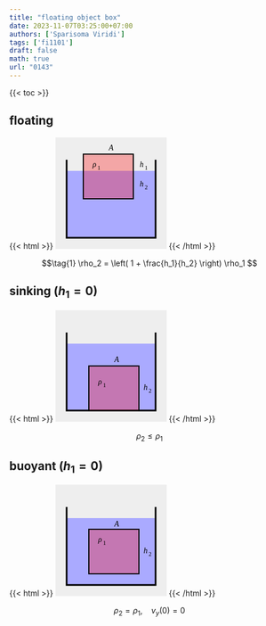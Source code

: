 ```yaml
---
title: "floating object box"
date: 2023-11-07T03:25:00+07:00
authors: ['Sparisoma Viridi']
tags: ['fi1101']
draft: false
math: true
url: "0143"
---
```

{{< toc >}}


## floating
{{< html >}}
<svg
  version="1.1" xmlns="http://www.w3.org/2000/svg"
  width="200" height="200"
  style="background: #eee;">
    <path d="M 20 60 L 20 180 L 180 180 L 180 60"
      stroke="black" stroke-width="0" fill="#aaf" />
    <path d="M 20 40 L 20 180 L 180 180 L 180 40"
      stroke="black" stroke-width="3" fill="none" />
    <rect x="50" y="30" width="90" height="80"
      stroke="black" stroke-width="2" fill="rgba(255, 0, 0, 0.3)" />
    <text x="100" y="20" text-anchor="middle" 
      alignment-baseline="middle" style="font-style: italic; font-family:Times;">A</text>
    <text x="70" y="50" text-anchor="middle" 
      alignment-baseline="middle" style="font-style: italic; font-family:Times;">&rho;</text>
    <text x="78" y="56" text-anchor="middle" 
      alignment-baseline="middle" style="font-size:75%; font-family:Times;">1</text>
    <text x="40" y="155" text-anchor="middle" 
      alignment-baseline="middle" style="font-style: italic; font-family:Times;"">&rho;</text>
    <text x="48" y="161" text-anchor="middle" 
      alignment-baseline="middle" style="font-size:75%; font-family:Times;"">2</text>
    <text x="155" y="50" text-anchor="middle" 
      alignment-baseline="middle" style="font-style: italic; font-family:Times;">h</text>
    <text x="163" y="56" text-anchor="middle" 
      alignment-baseline="middle" style="font-family:Times; font-size:75%">1</text>
    <text x="155" y="85" text-anchor="middle" 
      alignment-baseline="middle" style="font-style: italic; font-family:Times;">h</text>
    <text x="163" y="91" text-anchor="middle" 
      alignment-baseline="middle" style="font-family:Times; font-size:75%">2</text>
</svg>
{{< /html >}}

$$\tag{1}
\rho_2 = \left( 1 + \frac{h_1}{h_2} \right) \rho_1
$$


## sinking  $(h_1 = 0)$
{{< html >}}
<svg
  version="1.1" xmlns="http://www.w3.org/2000/svg"
  width="200" height="200"
  style="background: #eee;">
    <path d="M 20 60 L 20 180 L 180 180 L 180 60"
      stroke="black" stroke-width="0" fill="#aaf" />
    <path d="M 20 40 L 20 180 L 180 180 L 180 40"
      stroke="black" stroke-width="3" fill="none" />
    <rect x="60" y="100" width="90" height="80"
      stroke="black" stroke-width="2" fill="rgba(255, 0, 0, 0.3)" />
    <text x="110" y="90" text-anchor="middle" 
      alignment-baseline="middle" style="font-style: italic; font-family:Times;">A</text>
    <text x="80" y="130" text-anchor="middle" 
      alignment-baseline="middle" style="font-style: italic; font-family:Times;">&rho;</text>
    <text x="88" y="136" text-anchor="middle" 
      alignment-baseline="middle" style="font-size:75%; font-family:Times;">1</text>
    <text x="35" y="155" text-anchor="middle" 
      alignment-baseline="middle" style="font-style: italic; font-family:Times;"">&rho;</text>
    <text x="43" y="161" text-anchor="middle" 
      alignment-baseline="middle" style="font-size:75%; font-family:Times;"">2</text>
    <text x="162" y="140" text-anchor="middle" 
      alignment-baseline="middle" style="font-style: italic; font-family:Times;">h</text>
    <text x="170" y="146" text-anchor="middle" 
      alignment-baseline="middle" style="font-family:Times; font-size:75%">2</text>
</svg>
{{< /html >}}

$$\tag{2}
\rho_2 \le \rho_1
$$


## buoyant  $(h_1 = 0)$
{{< html >}}
<svg
  version="1.1" xmlns="http://www.w3.org/2000/svg"
  width="200" height="200"
  style="background: #eee;">
    <path d="M 20 60 L 20 180 L 180 180 L 180 60"
      stroke="black" stroke-width="0" fill="#aaf" />
    <path d="M 20 40 L 20 180 L 180 180 L 180 40"
      stroke="black" stroke-width="3" fill="none" />
    <rect x="60" y="80" width="90" height="80"
      stroke="black" stroke-width="2" fill="rgba(255, 0, 0, 0.3)" />
    <text x="110" y="72" text-anchor="middle" 
      alignment-baseline="middle" style="font-style: italic; font-family:Times;">A</text>
    <text x="80" y="100" text-anchor="middle" 
      alignment-baseline="middle" style="font-style: italic; font-family:Times;">&rho;</text>
    <text x="88" y="106" text-anchor="middle" 
      alignment-baseline="middle" style="font-size:75%; font-family:Times;">1</text>
    <text x="35" y="155" text-anchor="middle" 
      alignment-baseline="middle" style="font-style: italic; font-family:Times;"">&rho;</text>
    <text x="43" y="161" text-anchor="middle" 
      alignment-baseline="middle" style="font-size:75%; font-family:Times;"">2</text>
    <text x="162" y="120" text-anchor="middle" 
      alignment-baseline="middle" style="font-style: italic; font-family:Times;">h</text>
    <text x="170" y="126" text-anchor="middle" 
      alignment-baseline="middle" style="font-family:Times; font-size:75%">2</text>
</svg>
{{< /html >}}

$$\tag{3}
\rho_2 = \rho_1, \ \ \ \ v_y(0) = 0
$$
